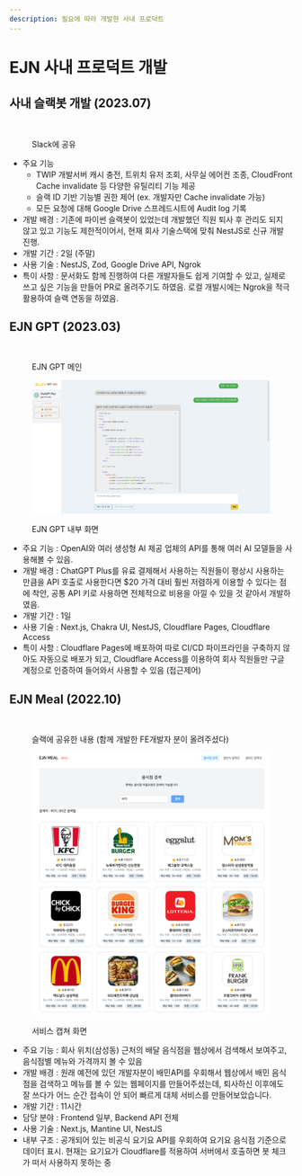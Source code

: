 ```yaml
---
description: 필요에 따라 개발한 사내 프로덕트
---
```


# EJN 사내 프로덕트 개발

## 사내 슬랙봇 개발 (2023.07)

<figure><img src="../../.gitbook/assets/스크린샷 2023-10-29 21.35.45.png" alt=""><figcaption><p>Slack에 공유</p></figcaption></figure>

* 주요 기능
  * TWIP 개발서버 캐시 충전, 트위치 유저 조회, 사무실 에어컨 조종, CloudFront Cache invalidate 등 다양한 유틸리티 기능 제공
  * 슬랙 ID 기반 기능별 권한 제어 (ex. 개발자만 Cache invalidate 가능)
  * 모든 요청에 대해 Google Drive 스프레드시트에 Audit log 기록
* 개발 배경 : 기존에 파이썬 슬랙봇이 있었는데 개발했던 직원 퇴사 후 관리도 되지 않고 있고 기능도 제한적이어서, 현재 회사 기술스택에 맞춰 NestJS로 신규 개발 진행.
* 개발 기간 : 2일 (주말)
* 사용 기술 : NestJS, Zod, Google Drive API, Ngrok
* 특이 사항 : 문서화도 함께 진행하여 다른 개발자들도 쉽게 기여할 수 있고, 실제로 쓰고 싶은 기능을 만들어 PR로 올려주기도 하였음. 로컬 개발시에는 Ngrok을 적극 활용하여 슬랙 연동을 하였음.



## EJN GPT (2023.03)

<figure><img src="../../.gitbook/assets/스크린샷 2023-10-29 21.42.33.png" alt=""><figcaption><p>EJN GPT 메인</p></figcaption></figure>

<figure><img src="../../.gitbook/assets/스크린샷 2023-03-26 12.24.14.png" alt=""><figcaption><p>EJN GPT 내부 화면</p></figcaption></figure>

* 주요 기능 : OpenAI와 여러 생성형 AI 제공 업체의 API를 통해 여러 AI 모델들을 사용해볼 수 있음.
* 개발 배경 : ChatGPT Plus를 유료 결제해서 사용하는 직원들이 평상시 사용하는 만큼을 API 호출로 사용한다면 $20 가격 대비 훨씬 저렴하게 이용할 수 있다는 점에 착안, 공통 API 키로 사용하면 전체적으로 비용을 아낄 수 있을 것 같아서 개발하였음.
* 개발 기간 : 1일
* 사용 기술 : Next.js, Chakra UI, NestJS, Cloudflare Pages, Cloudflare Access
* 특이 사항 : Cloudflare Pages에 배포하여 따로 CI/CD 파이프라인을 구축하지 않아도 자동으로 배포가 되고, Cloudflare Access를 이용하여 회사 직원들만 구글 계정으로 인증하여 들어와서 사용할 수 있음 (접근제어)



## EJN Meal (2022.10)

<figure><img src="../../.gitbook/assets/스크린샷 2023-10-29 21.51.09.png" alt=""><figcaption><p>슬랙에 공유한 내용 (함께 개발한 FE개발자 분이 올려주셨다)</p></figcaption></figure>

<figure><img src="../../.gitbook/assets/image (11).png" alt=""><figcaption><p>서비스 캡쳐 화면</p></figcaption></figure>

* 주요 기능 : 회사 위치(삼성동) 근처의 배달 음식점을 웹상에서 검색해서 보여주고, 음식점별 메뉴와 가격까지 볼 수 있음
* 개발 배경 : 원래 예전에 있던 개발자분이 배민API를 우회해서 웹상에서 배민 음식점을 검색하고 메뉴를 볼 수 있는 웹페이지를 만들어주셨는데, 퇴사하신 이후에도 잘 쓰다가 어느 순간 접속이 안 되어 빠르게 대체 서비스를 만들어보았습니다.
* 개발 기간 : 11시간
* 담당 분야 : Frontend 일부, Backend API 전체
* 사용 기술 : Next.js, Mantine UI, NestJS
* 내부 구조 : 공개되어 있는 비공식 요기요 API를 우회하여 요기요 음식점 기준으로 데이터 표시. 현재는 요기요가 Cloudflare를 적용하여 서버에서 호출하면 봇 체크가 떠서 사용하지 못하는 중
